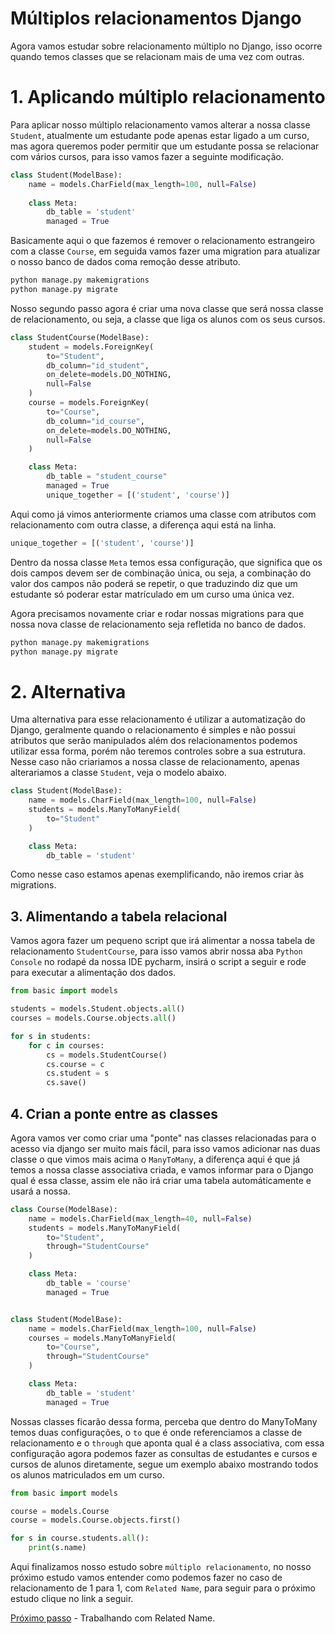 # Múltiplos relacionamentos Django

Agora vamos estudar sobre relacionamento múltiplo no Django, isso ocorre quando temos classes que se relacionam mais de uma vez com outras.

# 1. Aplicando múltiplo relacionamento

Para aplicar nosso múltiplo relacionamento vamos alterar a nossa classe `Student`, atualmente um estudante pode apenas estar ligado a um curso, mas agora queremos poder permitir que um estudante possa se relacionar com vários cursos, para isso vamos fazer a seguinte modificação.

```py
class Student(ModelBase):
    name = models.CharField(max_length=100, null=False)
    
    class Meta:
        db_table = 'student'
        managed = True
```

Basicamente aqui o que fazemos é remover o relacionamento estrangeiro com a classe `Course`, em seguida vamos fazer uma migration para atualizar o nosso banco de dados coma remoção desse atributo.

```sh
python manage.py makemigrations
python manage.py migrate
```
Nosso segundo passo agora é criar uma nova classe que será nossa classe de relacionamento, ou seja, a classe que liga os alunos com os seus cursos.

```py
class StudentCourse(ModelBase):
    student = models.ForeignKey(
        to="Student",
        db_column="id_student",
        on_delete=models.DO_NOTHING,
        null=False
    )
    course = models.ForeignKey(
        to="Course",
        db_column="id_course",
        on_delete=models.DO_NOTHING,
        null=False
    )

    class Meta:
        db_table = "student_course"
        managed = True
        unique_together = [('student', 'course')]
```
Aqui como já vimos anteriormente criamos uma classe com atributos com relacionamento com outra classe, a diferença aqui está na linha.

```py
unique_together = [('student', 'course')]
```
Dentro da nossa classe `Meta` temos essa configuração, que significa que os dois campos devem ser de combinação única, ou seja, a combinação do valor dos campos não poderá se repetir, o que traduzindo diz que um estudante só poderar estar matrículado em um curso uma única vez.

Agora precisamos novamente criar e rodar nossas migrations para que nossa nova classe de relacionamento seja refletida no banco de dados.

```sh
python manage.py makemigrations
python manage.py migrate
```
# 2. Alternativa

Uma alternativa para esse relacionamento é utilizar a automatização do Django, geralmente quando o relacionamento é simples e não possui atributos que serão manipulados além dos relacionamentos podemos utilizar essa forma, porém não teremos controles sobre a sua estrutura.
Nesse caso não criariamos a nossa classe de relacionamento, apenas alterariamos a classe `Student`, veja o modelo abaixo.

```py
class Student(ModelBase):
    name = models.CharField(max_length=100, null=False)
    students = models.ManyToManyField(
        to="Student"
    )

    class Meta:
        db_table = 'student'
```     
Como nesse caso estamos apenas exemplificando, não iremos criar às migrations. 

## 3. Alimentando a tabela relacional

Vamos agora fazer um pequeno script que irá alimentar a nossa tabela de relacionamento `StudentCourse`, para isso vamos abrir nossa aba `Python Console` no rodapé da nossa IDE pycharm, insirá o script a seguir e rode para executar a alimentação dos dados.

```py
from basic import models

students = models.Student.objects.all()
courses = models.Course.objects.all()

for s in students:
    for c in courses:
        cs = models.StudentCourse()
        cs.course = c
        cs.student = s
        cs.save()
```

## 4. Crian a ponte entre as classes

Agora vamos ver como criar uma "ponte" nas classes relacionadas para o acesso via django ser muito mais fácil, para isso vamos adicionar nas duas classe o que vimos mais acima o `ManyToMany`, a diferença aqui é que já temos a nossa classe associativa criada, e vamos informar para o Django qual é essa classe, assim ele não irá criar uma tabela automáticamente e usará a nossa.

```py
class Course(ModelBase):
    name = models.CharField(max_length=40, null=False)
    students = models.ManyToManyField(
        to="Student",
        through="StudentCourse"
    )

    class Meta:
        db_table = 'course'
        managed = True


class Student(ModelBase):
    name = models.CharField(max_length=100, null=False)
    courses = models.ManyToManyField(
        to="Course",
        through="StudentCourse"
    )

    class Meta:
        db_table = 'student'
        managed = True
```
Nossas classes ficarão dessa forma, perceba que dentro do ManyToMany temos duas configurações, o `to` que é onde referenciamos a classe de relacionamento e o `through` que aponta qual é a class associativa, com essa configuração agora podemos fazer as consultas de estudantes e cursos e cursos de alunos diretamente, segue um exemplo abaixo mostrando todos os alunos matriculados em um curso.

```py
from basic import models

course = models.Course
course = models.Course.objects.first()

for s in course.students.all():
    print(s.name)
```

Aqui finalizamos nosso estudo sobre `múltiplo relacionamento`, no nosso próximo estudo vamos entender como podemos fazer no caso de relacionamento de 1 para 1, com `Related Name`, para seguir para o próximo estudo clique no link a seguir.

[Próximo passo](./related_name.MD) - Trabalhando com Related Name.